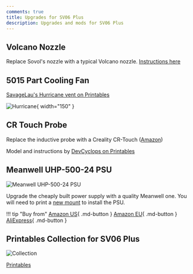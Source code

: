```yaml
---
comments: true
title: Upgrades for SV06 Plus
description: Upgrades and mods for SV06 Plus
---
```


## Volcano Nozzle

Replace Sovol's nozzle with a typical Volcano nozzle. [Instructions here](/Plus/volcano-nozzle.md)

## 5015 Part Cooling Fan

[SavageLau's Hurricane vent on Printables](https://www.printables.com/model/448587-sv06-plus-5015-fan-duct-v22-hurricane)

![Hurricane](/images/plus/upgrades/hurricane.webp){ width="150" }

## CR Touch Probe

Replace the inductive probe with a Creality CR-Touch ([Amazon](https://www.amazon.com/Professional-Auto-Leveling-Specially-Designed/dp/B0979F7RWN?crid=1MSC9M58TGJF1&keywords=cr+touch&qid=1681466792&sprefix=cr+%2Caps%2C616&sr=8-3&linkCode=ll1&tag=blakadders-20&linkId=31d299c65d33f37e51c522d4ff1c688b&language=en_US&ref_=as_li_ss_tl))

Model and instructions by [DevCyclops on Printables](https://www.printables.com/model/473127-sovol-sv06-plus-cr-touch-mount)

## Meanwell UHP-500-24 PSU

![Meanwell UHP-500-24 PSU](/images/plus/upgrades/UHP-500-24.webp)

Upgrade the cheaply built power supply with a quality Meanwell one. You will need to print a [new mount](https://www.printables.com/model/479419-mount-for-mean-well-uhp-500-24-power-supply-on-sov) to install the PSU.

!!! tip "Buy from"
    [Amazon US](https://www.amazon.com/MEAN-WELL-UHP-500-24-Switching-Encapsulated/dp/B0796WZBBX?&linkCode=ll1&tag=blakadders-20&linkId=83da794afc618c9bf4755109a5597b2a&language=en_US&ref_=as_li_ss_tl){ .md-button }
    [Amazon EU](https://www.amazon.de/-/en/Installation-Supply-501-6W-Voltage-Adjustable/dp/B07TTV57Y3?&linkCode=ll1&tag=blakadders-20&linkId=c38fcae63ab8937a2e017ef666c5adfc&language=en_GB&ref_=as_li_ss_tl){ .md-button }
    [AliExpress](https://www.aliexpress.com/item/1005002971563571.html?aff_fcid=c0b12fecc2b84d57a05ecebcf0faa9e3-1683989758800-00247-_DDYpZ0V&tt=CPS_NORMAL&aff_fsk=_DDYpZ0V&aff_platform=shareComponent-detail&sk=_DDYpZ0V&aff_trace_key=c0b12fecc2b84d57a05ecebcf0faa9e3-1683989758800-00247-_DDYpZ0V&terminal_id=3f8c776975fd455ba956809c02d71a91&afSmartRedirect=y){ .md-button }

## Printables Collection for SV06 Plus

![Collection](/images/plus/upgrades/collection-plus.jpg)

[Printables](https://www.printables.com/@Blakadder/collections/584841)

